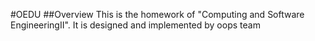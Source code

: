 #OEDU
##Overview
    This is the homework of "Computing and Software EngineeringⅡ".
    It is designed and implemented by oops team

